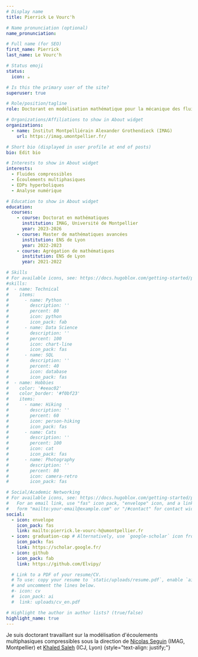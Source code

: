 ```yaml
---
# Display name
title: Pierrick Le Vourc'h

# Name pronunciation (optional)
name_pronunciation:

# Full name (for SEO)
first_name: Pierrick
last_name: Le Vourc'h

# Status emoji
status:
  icon: ☕️

# Is this the primary user of the site?
superuser: true

# Role/position/tagline
role: Doctorant en modélisation mathématique pour la mécanique des fluides

# Organizations/Affiliations to show in About widget
organizations:
  - name: Institut Montpelliérain Alexander Grothendieck (IMAG)
    url: https://imag.umontpellier.fr/

# Short bio (displayed in user profile at end of posts)
bio: Edit bio

# Interests to show in About widget
interests:
  - Fluides compressibles
  - Écoulements multiphasiques
  - EDPs hyperboliques
  - Analyse numérique

# Education to show in About widget
education:
  courses:
    - course: Doctorat en mathématiques
      institution: IMAG, Université de Montpellier
      year: 2023-2026
    - course: Master de mathématiques avancées
      institution: ENS de Lyon
      year: 2022-2023
    - course: Agrégation de mathématiques
      institution: ENS de Lyon
      year: 2021-2022

# Skills
# For available icons, see: https://docs.hugoblox.com/getting-started/page-builder/#icons
#skills:
#  - name: Technical
#    items:
#      - name: Python
#        description: ''
#        percent: 80
#        icon: python
#        icon_pack: fab
#      - name: Data Science
#        description: ''
#        percent: 100
#        icon: chart-line
#        icon_pack: fas
#      - name: SQL
#        description: ''
#        percent: 40
#        icon: database
#        icon_pack: fas
#  - name: Hobbies
#    color: '#eeac02'
#    color_border: '#f0bf23'
#    items:
#      - name: Hiking
#        description: ''
#        percent: 60
#        icon: person-hiking
#        icon_pack: fas
#      - name: Cats
#        description: ''
#        percent: 100
#        icon: cat
#        icon_pack: fas
#      - name: Photography
#        description: ''
#        percent: 80
#        icon: camera-retro
#        icon_pack: fas

# Social/Academic Networking
# For available icons, see: https://docs.hugoblox.com/getting-started/page-builder/#icons
#   For an email link, use "fas" icon pack, "envelope" icon, and a link in the
#   form "mailto:your-email@example.com" or "/#contact" for contact widget.
social:
  - icon: envelope
    icon_pack: fas
    link: mailto:pierrick.le-vourc-h@umontpellier.fr
  - icon: graduation-cap # Alternatively, use `google-scholar` icon from `ai` icon pack
    icon_pack: fas
    link: https://scholar.google.fr/
  - icon: github
    icon_pack: fab
    link: https://github.com/Elvipy/

  # Link to a PDF of your resume/CV.
  # To use: copy your resume to `static/uploads/resume.pdf`, enable `ai` icons in `params.yaml`,
  # and uncomment the lines below.
  #- icon: cv
  #  icon_pack: ai
  #  link: uploads/cv_en.pdf

# Highlight the author in author lists? (true/false)
highlight_name: true
---
```

Je suis doctorant travaillant sur la modélisation d'écoulements multiphasiques compressibles sous la direction de [Nicolas Seguin](https://seguin.perso.math.cnrs.fr/) (IMAG, Montpellier) et [Khaled Saleh](http://math.univ-lyon1.fr/~saleh/index.html) (ICJ, Lyon)
{style="text-align: justify;"}
